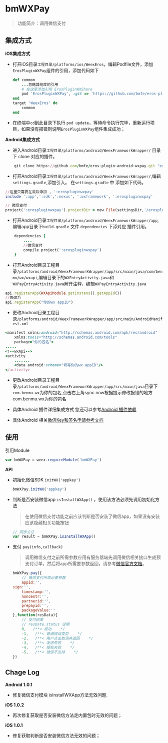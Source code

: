 # bmWXPay

> 功能简介：调用微信支付

## 集成方式

**iOS集成方式**

* 打开iOS目录`工程目录/platforms/ios/WeexEros`，编辑Podfile文件，添加`ErosPluginWXPay`组件的引用，添加代码如下

	```ruby
	def common
    	...忽略其他库的引用
   		# 在这里添加引用 ErosPluginWXShare
    	pod 'ErosPluginWXPay', :git => 'https://github.com/bmfe/eros-plugin-ios-wxpay.git', :tag => '版本号请看页面最下面change log'
	end
	target 'WeexEros' do
    	common
	end
	```

* 在终端中`cd`到此目录下执行 `pod update`，等待命令执行完毕，重新运行项目，如果没有报错则说明`ErosPluginWXPay`组件集成成功；

**Android集成方式**


* 进入Android目录`工程目录/platforms/android/WeexFrameworkWrapper/` 目录下 clone 对应的插件。

``` ruby
	git clone https://github.com/bmfe/eros-plugin-android-wxpay.git "erospluginwxpay"
```

* 打开Android目录`工程目录/platforms/android/WeexFrameworkWrapper/`,编辑`settings.gradle`,添加引入。
在`settings.gradle` 中 添加如下代码。

``` ruby
//这里只需要在最后添加 , ':erospluginwxpay'
include ':app',':sdk',':nexus', ':wxframework', ':erospluginwxpay'  

// 微信支付
project(':erospluginwxpay').projectDir = new File(settingsDir,'/erospluginwxpay/library-wxpay')

```

* 打开Android目录`工程目录/platforms/android/WeexFrameworkWrapper/app`,编辑app目录下`build.gradle` 文件 `dependencies` 下添对应 插件引用。

``` ruby
	dependencies {
		....
		//微信支付
    	compile project(':erospluginwxpay')
	}
```

* 打开Android目录工程目录`/platforms/android/WeexFrameworkWrapper/app/src/main/java/com/benmu/wx/wxapi`,编辑目录下的`WXEntryActivity.java`和`WXPayEntryActivity.java`解开注释，编辑`WXPayEntryActivity.java`

``` ruby
api.registerApp(WXApiModule.getInstans().getAppId())
//修改为
api.registerApp("你的wx appID")
```

* 更改Android目录工程目录`/platforms/android/WeexFrameworkWrapper/app/src/main/AndroidManifest.xml`
``` ruby
<manifest xmlns:android="http://schemas.android.com/apk/res/android"
    xmlns:tools="http://schemas.android.com/tools"
    package="你的包名">
.....
<!--wxApi-->
<activity
    .......
    <data android:scheme="填写你的wx appID"/>
</activity>
```

* 更改Android目录工程目录`/platforms/android/WeexFrameworkWrapper/app/src/main/java`目录下`com.benmu.wx`为你的包名,点击右上角sync now根据提示修改报错的地方com.benmu.wx为你的包名

* 具体Android 插件详细集成方式 您还可以参考[Android 插件依赖](/zh-cn/android_plugin_integration)

* 具体Android 相关[微信Key和签名申请参考文档](/zh-cn/android_wx_apply)

## 使用

引用Module

```js
var bmWXPay = weex.requireModule('bmWXPay')
```

**API**

* 初始化微信SDK `initWX('appkey')` 

	```js
	bmWXPay.initWX('appkey')
	```
* 判断是否安装微信app `isInstallWXApp()` ，使用该方法必须先调用初始化方法

	> 在使用微信支付功能之前应该判断是否安装了微信app，如果没有安装应该隐藏相关功能按钮

	```js
	// 同步方法
	var result = bmWXPay.isInstallWXApp()
	```	

* 支付 `pay(info,callback)` 

	> 调用微信支付之前所需参数应用有服务器端先调用微信相关接口生成预支付订单，然后将app所需要参数返回，请参考[微信官方文档](https://pay.weixin.qq.com/wiki/doc/api/app/app.php?chapter=9_1)。

	```js
	bmWXPay.pay({
		// 微信支付所需必要参数
    	appid:'',
	sign:'',
    	timestamp:'',
    	noncestr:'',
    	partnerid:'',
    	prepayid:'',
    	packageValue:''
	},function(resData){
		// 支付结果
		// resDate.status 说明
	 	0,   /**< 成功    */
    	-1,   /**< 普通错误类型    */
    	-2,   /**< 用户点击取消并返回    */
    	-3,   /**< 发送失败    */
    	-4,   /**< 授权失败    */
    	-5,   /**< 微信不支持    */
	})
	```

## Chage Log
**Android 1.0.1**
* 修复微信支付模块 isInstallWXApp方法无效问题.

**iOS 1.0.2** <br> 
* 再次修复获取是否安装微信方法走内置包时无效的问题；

**iOS 1.0.1**<br>
* 修复获取判断是否安装微信方法无效的问题；

